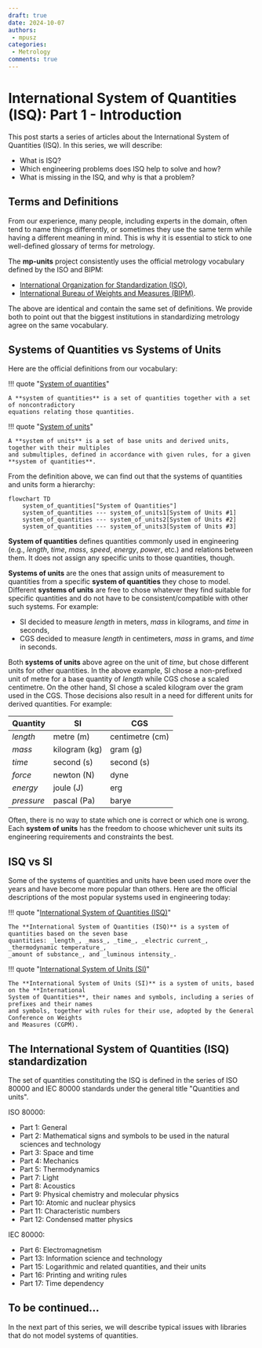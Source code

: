 ```yaml
---
draft: true
date: 2024-10-07
authors:
 - mpusz
categories:
 - Metrology
comments: true
---
```


# International System of Quantities (ISQ): Part 1 - Introduction

This post starts a series of articles about the International System of Quantities (ISQ).
In this series, we will describe:

- What is ISQ?
- Which engineering problems does ISQ help to solve and how?
- What is missing in the ISQ, and why is that a problem?

<!-- more -->

## Terms and Definitions

From our experience, many people, including experts in the domain, often tend to name things
differently, or sometimes they use the same term while having a different meaning in mind.
This is why it is essential to stick to one well-defined glossary of terms for metrology.

The **mp-units** project consistently uses the official metrology vocabulary defined by the ISO
and BIPM:

- [International Organization for Standardization (ISO)](https://www.iso.org/obp/ui#iso:std:iso-iec:guide:99:ed-1:v2:en),
- [International Bureau of Weights and Measures (BIPM)](https://jcgm.bipm.org/vim/en).

The above are identical and contain the same set of definitions. We provide both to point out that
the biggest institutions in standardizing metrology agree on the same vocabulary.

## Systems of Quantities vs Systems of Units

Here are the official definitions from our vocabulary:

!!! quote "[System of quantities](https://jcgm.bipm.org/vim/en/1.3.html)"

    A **system of quantities** is a set of quantities together with a set of noncontradictory
    equations relating those quantities.

!!! quote "[System of units](https://jcgm.bipm.org/vim/en/1.13.html)"

    A **system of units** is a set of base units and derived units, together with their multiples
    and submultiples, defined in accordance with given rules, for a given **system of quantities**.

From the definition above, we can find out that the systems of quantities and units form a hierarchy:

```mermaid
flowchart TD
    system_of_quantities["System of Quantities"]
    system_of_quantities --- system_of_units1[System of Units #1]
    system_of_quantities --- system_of_units2[System of Units #2]
    system_of_quantities --- system_of_units3[System of Units #3]
```

**System of quantities** defines quantities commonly used in engineering (e.g., _length_, _time_,
_mass_, _speed_, _energy_, _power_, etc.) and relations between them. It does not assign any
specific units to those quantities, though.

**Systems of units** are the ones that assign units of measurement to quantities from a specific
**system of quantities** they chose to model. Different **systems of units** are free to chose
whatever they find suitable for specific quantities and do not have to be consistent/compatible
with other such systems. For example:

- SI decided to measure _length_ in meters, _mass_ in kilograms, and _time_ in seconds,
- CGS decided to measure _length_ in centimeters, _mass_ in grams, and _time_ in seconds.

Both **systems of units** above agree on the unit of _time_, but chose different units for other
quantities. In the above example, SI chose a non-prefixed unit of metre for a base quantity of _length_
while CGS chose a scaled centimetre. On the other hand, SI chose a scaled kilogram over the gram used
in the CGS. Those decisions also result in a need for different units for derived quantities.
For example:

| Quantity   | SI            | CGS             |
|------------|---------------|-----------------|
| _length_   | metre (m)     | centimetre (cm) |
| _mass_     | kilogram (kg) | gram (g)        |
| _time_     | second (s)    | second (s)      |
| _force_    | newton (N)    | dyne            |
| _energy_   | joule (J)     | erg             |
| _pressure_ | pascal (Pa)   | barye           |

Often, there is no way to state which one is correct or which one is wrong. Each
**system of units** has the freedom to choose whichever unit suits its engineering requirements
and constraints the best.

## ISQ vs SI

Some of the systems of quantities and units have been used more over the years and have become more popular
than others. Here are the official descriptions of the most popular systems used in engineering
today:

!!! quote "[International System of Quantities (ISQ)](https://jcgm.bipm.org/vim/en/1.6.html)"

    The **International System of Quantities (ISQ)** is a system of quantities based on the seven base
    quantities: _length_, _mass_, _time_, _electric current_, _thermodynamic temperature_,
    _amount of substance_, and _luminous intensity_.


!!! quote "[International System of Units (SI)](https://jcgm.bipm.org/vim/en/1.16.html)"

    The **International System of Units (SI)** is a system of units, based on the **International
    System of Quantities**, their names and symbols, including a series of prefixes and their names
    and symbols, together with rules for their use, adopted by the General Conference on Weights
    and Measures (CGPM).


## The International System of Quantities (ISQ) standardization

The set of quantities constituting the ISQ is defined in the series of ISO 80000 and IEC 80000
standards under the general title "Quantities and units".

ISO 80000:

- Part 1: General
- Part 2: Mathematical signs and symbols to be used in the natural sciences and technology
- Part 3: Space and time
- Part 4: Mechanics
- Part 5: Thermodynamics
- Part 7: Light
- Part 8: Acoustics
- Part 9: Physical chemistry and molecular physics
- Part 10: Atomic and nuclear physics
- Part 11: Characteristic numbers
- Part 12: Condensed matter physics

IEC 80000:

- Part 6: Electromagnetism
- Part 13: Information science and technology
- Part 15: Logarithmic and related quantities, and their units
- Part 16: Printing and writing rules
- Part 17: Time dependency


## To be continued...

In the next part of this series, we will describe typical issues with libraries that do not
model systems of quantities.
